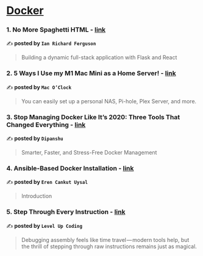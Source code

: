 
<h1><a href=https://medium.com/tag/docker/recommended target="_blank" rel="noopener noreferrer">Docker</a></h1>
<h3>1. No More Spaghetti HTML - <a href="https://medium.com/@ianfergusonrva/no-more-spaghetti-html-cb891acf86d6" target="_blank" rel="noopener noreferrer">link</a></h3>

✍️ **posted by `Ian Richard Ferguson`**

<blockquote>Building a dynamic full-stack application with Flask and React</blockquote>

<h3>2. 5 Ways I Use my M1 Mac Mini as a Home Server! - <a href="https://medium.com/macoclock/5-ways-i-use-my-m1-mac-mini-as-a-home-server-10e96f042180" target="_blank" rel="noopener noreferrer">link</a></h3>

✍️ **posted by `Mac O’Clock`**

<blockquote>You can easily set up a personal NAS, Pi-hole, Plex Server, and more.</blockquote>

<h3>3. Stop Managing Docker Like It’s 2020: Three Tools That Changed Everything - <a href="https://medium.com/@dipanshu10/stop-managing-docker-like-its-2020-three-tools-that-changed-everything-29b33b505593" target="_blank" rel="noopener noreferrer">link</a></h3>

✍️ **posted by `Dipanshu ‎`**

<blockquote>Smarter, Faster, and Stress-Free Docker Management</blockquote>

<h3>4. Ansible-Based Docker Installation - <a href="https://medium.com/@eren.c.uysal/ansible-based-docker-installation-6c6433e1364d" target="_blank" rel="noopener noreferrer">link</a></h3>

✍️ **posted by `Eren Cankut Uysal`**

<blockquote>Introduction</blockquote>

<h3>5. Step Through Every Instruction - <a href="https://medium.com/gitconnected/step-through-every-instruction-89e83cdd49b6" target="_blank" rel="noopener noreferrer">link</a></h3>

✍️ **posted by `Level Up Coding`**

<blockquote>Debugging assembly feels like time travel — modern tools help, but the thrill of stepping through raw instructions remains just as magical.</blockquote>

